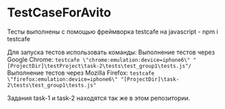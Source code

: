 # TestCaseForAvito

Тесты выполнены с помощью фреймворка testcafe на javascript - npm i testcafe

Для запуска тестов использовать команды:
Выполнение тестов через Google Chrome: ```testcafe \"chrome:emulation:device=iphone6\" "[ProjectDir]\testProject\task-2\tests\test_group1\tests.js"/```
Выполнение тестов через Mozilla Firefox: ```testcafe \"firefox:emulation:device=iphone6\" "[ProjectDir]\task-2\tests\test_group1\tests.js"```

Задания task-1 и task-2 находятся так же в этом репозитории.

